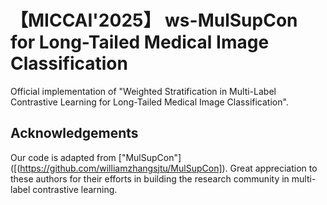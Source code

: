 # 【MICCAI'2025】 ws-MulSupCon for Long-Tailed Medical Image Classification

Official implementation of "Weighted Stratification in Multi-Label Contrastive Learning for Long-Tailed Medical Image Classification". 

## Acknowledgements
Our code is adapted from ["MulSupCon"]([(https://github.com/williamzhangsjtu/MulSupCon]). Great appreciation to these authors for their efforts in building the research community in multi-label contrastive learning.

